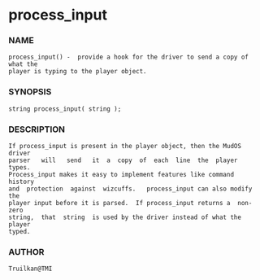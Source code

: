# process_input

### NAME

    process_input() -  provide a hook for the driver to send a copy of what the
    player is typing to the player object.

### SYNOPSIS

    string process_input( string );

### DESCRIPTION

    If process_input is present in the player object, then the MudOS driver
    parser   will   send   it  a  copy  of  each  line  the  player  types.
    Process_input makes it easy to implement features like command  history
    and  protection  against  wizcuffs.   process_input can also modify the
    player input before it is parsed.  If process_input returns a  non-zero
    string,  that  string  is used by the driver instead of what the player
    typed.

### AUTHOR

    Truilkan@TMI

